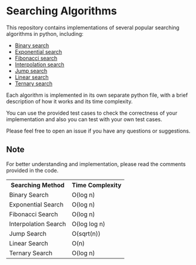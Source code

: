 # Searching Algorithms
This repository contains implementations of several popular searching algorithms in python, including:

* [Binary search](https://github.com/OG-Matcha/Searching-and-Sorting/blob/2d7f02de4c472fb17c796bf852eb5a249e996253/Searching/Binary%20Search.py)
* [Exponential search](https://github.com/OG-Matcha/Searching-and-Sorting/blob/613bef2fa3e894aa6fd7a9fc9a5c43b3450b0c20/Searching/Exponential%20Search.py)
* [Fibonacci search](https://github.com/OG-Matcha/Searching-and-Sorting/blob/879f04bfb51e426d9a893b05d11fdd5458e5c5df/Searching/Fibonacci%20Search.py)
* [Interpolation search](https://github.com/OG-Matcha/Searching-and-Sorting/blob/6269c0b586c9be3ce39a8911055b821e1a56f918/Searching/Interpolation%20Search.py)
* [Jump search](https://github.com/OG-Matcha/Searching-and-Sorting/blob/4b7b0f376bf137da2c6e5fbb7c5f6391d82f73fb/Searching/Jump%20Search.py)
* [Linear search](https://github.com/OG-Matcha/Searching-and-Sorting/blob/75c84eaf148d3bdd188004cac655e5ef8685ff19/Searching/Linear%20Search.py)
* [Ternary search](https://github.com/OG-Matcha/Searching-and-Sorting/blob/1c870faaea8c4e5ea9724c4f86d389857f9e52fe/Searching/Ternary%20Search.py)

Each algorithm is implemented in its own separate python file, with a brief description of how it works and its time complexity.

You can use the provided test cases to check the correctness of your implementation and also you can test with your own test cases.

Please feel free to open an issue if you have any questions or suggestions.

## Note
For better understanding and implementation, please read the comments provided in the code.

<table>
  <tbody>
    <tr>
      <th colspan=3>Searching Method</th>
      <th colspan=3>Time Complexity</th>
    </tr>
    <tr>
      <td colspan=3>Binary Search</td>
      <td colspan=3>O(log n)</td>
    </tr>
    <tr>
      <td colspan=3>Exponential Search</td>
      <td colspan=3>O(log n)</td>
    </tr>
    <tr>
      <td colspan=3>Fibonacci Search</td>
      <td colspan=3>O(log n)</td>
    </tr>
    <tr>
      <td colspan=3>Interpolation Search</td>
      <td colspan=3>O(log log n)</td>
    </tr>
    <tr>
      <td colspan=3>Jump Search</td>
      <td colspan=3>O(sqrt(n))</td>
    </tr>
    <tr>
      <td colspan=3>Linear Search</td>
      <td colspan=3>O(n)</td>
    </tr>
    <tr>
      <td colspan=3>Ternary Search</td>
      <td colspan=3>O(log n)</td>
    </tr>
  </tbody>
</table>
